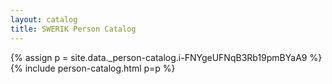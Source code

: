 ```yaml
---
layout: catalog
title: SWERIK Person Catalog
---
```

{% assign p = site.data._person-catalog.i-FNYgeUFNqB3Rb19pmBYaA9 %}
{% include person-catalog.html p=p %}

